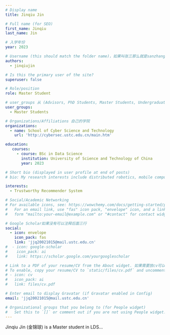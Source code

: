 ```yaml
---
# Display name
title: Jinqiu Jin

# Full name (for SEO)
first_name: Jinqiu
last_name: Jin

# 入学年份
year: 2023

# Username (this should match the folder name)，如果叫张三那么就是sanzhang
authors:
  - jinqiujin

# Is this the primary user of the site? 
superuser: false

# Role/position 
role: Master Student

# user_groups 从 (Advisors, PhD Students, Master Students, Undergraduate) 从这四个里面选
user_groups:
  - Master Students

# Organizations/Affiliations 自己的学院
organizations:
  - name: School of Cyber Science and Technology
    url: 'http://cybersec.ustc.edu.cn/main.htm'

education:
   courses:
     - course: BSc in Data Science
       institution: University of Science and Technology of China
       year: 2023

# Short bio (displayed in user profile at end of posts)
# bio: My research interests include distributed robotics, mobile computing and programmable matter.

interests:
  - Trustworthy Recommender System

# Social/Academic Networking
# For available icons, see: https://wowchemy.com/docs/getting-started/page-builder/#icons
#   For an email link, use "fas" icon pack, "envelope" icon, and a link in the
#   form "mailto:your-email@example.com" or "#contact" for contact widget.

# Google Scholar如果没有可以注释后面三行
social:
  - icon: envelope
    icon_pack: fas
    link: 'jjq20021015@mail.ustc.edu.cn'
#  - icon: google-scholar
#    icon_pack: ai
#    link: https://scholar.google.com/yourgooglescholar

# Link to a PDF of your resume/CV from the About widget. 如果需要放cv可以发给我
# To enable, copy your resume/CV to `static/files/cv.pdf` and uncomment the lines below.
# - icon: cv
#   icon_pack: ai
#   link: files/cv.pdf

# Enter email to display Gravatar (if Gravatar enabled in Config)
email: 'jjq20021015@mail.ustc.edu.cn'

# Organizational groups that you belong to (for People widget)
#   Set this to `[]` or comment out if you are not using People widget.
---
```

Jinqiu Jin (金锦球) is a Master student in LDS...
